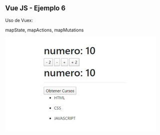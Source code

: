 ## Vue JS - Ejemplo 6

Uso de Vuex: 

mapState, mapActions, mapMutations

<img src="img-app-06.jpg" height="300">